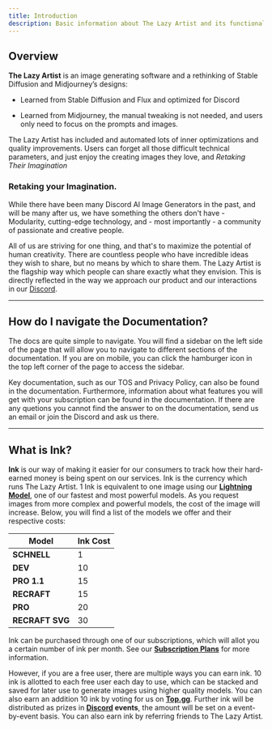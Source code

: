 ```yaml
---
title: Introduction
description: Basic information about The Lazy Artist and its functionalities.
---
```


## Overview

**The Lazy Artist** is an image generating software and a rethinking of Stable Diffusion and Midjourney’s designs:

- Learned from Stable Diffusion and Flux and optimized for Discord

- Learned from Midjourney, the manual tweaking is not needed, and users only need to focus on the prompts and images.

The Lazy Artist has included and automated lots of inner optimizations and quality improvements. 
Users can forget all those difficult technical parameters, and just enjoy the creating images they love,
and *Retaking Their Imagination*

### Retaking your Imagination.


While there have been many Discord AI Image Generators in the past, and will be many after us, we have something
the others don't have - Modularity, cutting-edge technology, and - most importantly - a community of passionate and
creative people.

All of us are striving for one thing, and that's to maximize the potential of human creativity. There are countless people
who have incredible ideas they wish to share, but no means by which to share them. The Lazy Artist is the flagship way
which people can share exactly what they envision. This is directly reflected in the way we approach our product and our
interactions in our [Discord](https://discord.gg/XpRMvAkyTv).

---

## How do I navigate the Documentation?

The docs are quite simple to navigate. You will find a sidebar on the left side of the page that will allow you to
navigate to different sections of the documentation. If you are on mobile, you can click the hamburger icon in the top
left corner of the page to access the sidebar.

Key documentation, such as our TOS and Privacy Policy, can also be found in the documentation. Furthermore, information
about what features you will get with your subscription can be found in the documentation. If there are any quetions
you cannot find the answer to on the documentation, send us an email or join the Discord and ask us there.

---

## What is Ink?

**Ink** is our way of making it easier for our consumers to track how their hard-earned money is being spent on our services.
Ink is the currency which runs The Lazy Artist. 1 Ink is equivalent to one image using our **[Lightning Model](/docs/lightning)**, one of our fastest
and most powerful models. As you request images from more complex and powerful models, the cost of the image will increase.
Below, you will find a list of the models we offer and their respective costs:

| **Model**       | Ink Cost |
|-------------|----------|
| **SCHNELL**     | 1        |
| **DEV**         | 10       |
| **PRO 1.1**     | 15       |
| **RECRAFT**     | 15       |
| **PRO**         | 20       |
| **RECRAFT SVG** | 30       |

Ink can be purchased through one of our subscriptions, which will allot you a certain number of ink per month. See
our **[Subscription Plans](/docs/features)** for more information.

However, if you are a free user, there are multiple ways you can earn ink. 10 ink is allotted to each free user each day to use,
which can be stacked and saved for later use to generate images using higher quality models. You can also earn an addition
10 ink by voting for us on **[Top.gg](https://top.gg/bot/1282040578120355871)**. Further ink will be distributed as prizes in
**[Discord](https://discord.gg/XpRMvAkyTv) events**, the amount will be set on a event-by-event basis. You can also earn ink 
by referring friends to The Lazy Artist.

